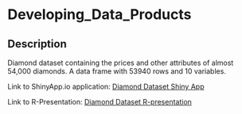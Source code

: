 # Developing_Data_Products

## Description

Diamond dataset containing the prices and other attributes of almost 54,000 diamonds. 
A data frame with 53940 rows and 10 variables. 

Link to ShinyApp.io application: <a href="https://rlingala.shinyapps.io/diamonds">Diamond Dataset Shiny App</a>

Link to R-Presentation: <a href="http://rpubs.com/rlingala/Developing_Data_Products">Diamond Dataset R-presentation</a>
